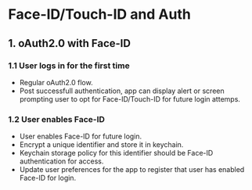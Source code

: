 # Face-ID/Touch-ID and Auth


## 1. oAuth2.0 with Face-ID

### 1.1 User logs in for the first time
- Regular oAuth2.0 flow.
- Post successfull authentication, app can display alert or screen prompting user to opt for Face-ID/Touch-ID for future
login attemps.

### 1.2 User enables Face-ID
- User enables Face-ID for future login.
- Encrypt a unique identifier and store it in keychain.
- Keychain storage policy for this identifier should be Face-ID authentication for access.
- Update user preferences for the app to register that user has enabled Face-ID for login.
